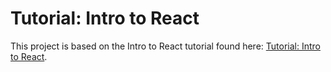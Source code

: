 # Tutorial: Intro to React

This project is based on the Intro to React tutorial found here: [Tutorial: Intro to React](https://reactjs.org/tutorial/tutorial.html).

